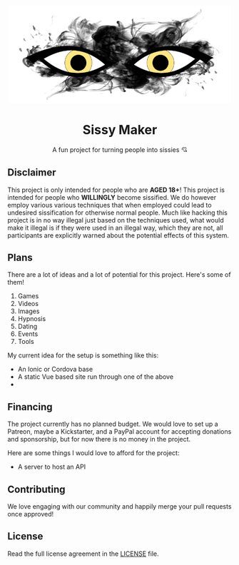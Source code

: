 <div align="center">
<img src="banner.png" width="500">
  
# Sissy Maker
A fun project for turning people into sissies 💘
</div>

## Disclaimer
This project is only intended for people who are **AGED 18+**! This project is intended for people who **WILLINGLY** become sissified. We do however employ various various techniques that when employed could lead to undesired sissification for otherwise normal people. Much like hacking this project is in no way illegal just based on the techniques used, what would make it illegal is if they were used in an illegal way, which they are not,  all participants are explicitly warned about the potential effects of this system.

## Plans
There are a lot of ideas and a lot of potential for this project. Here's some of them!
  1. Games
  2. Videos
  3. Images
  4. Hypnosis
  5. Dating
  6. Events
  7. Tools

My current idea for the setup is something like this:
  - An Ionic or Cordova base
  - A static Vue based site run through one of the above
  - 

## Financing
The project currently has no planned budget. We would love to set up a Patreon, maybe a Kickstarter, and a PayPal account for accepting donations and sponsorship, but for now there is no money in the project.

Here are some things I would love to afford for the project:
  - A server to host an API

## Contributing
We love engaging with our community and happily merge your pull requests once approved!

## License
Read the full license agreement in the [LICENSE](LICENSE) file.
